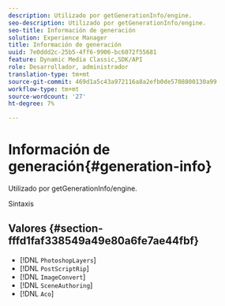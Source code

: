 ```yaml
---
description: Utilizado por getGenerationInfo/engine.
seo-description: Utilizado por getGenerationInfo/engine.
seo-title: Información de generación
solution: Experience Manager
title: Información de generación
uuid: 7e0ddd2c-25b5-4ff6-9906-bc6072f55681
feature: Dynamic Media Classic,SDK/API
role: Desarrollador, administrador
translation-type: tm+mt
source-git-commit: 469d1a5c43a972116a8a2efb0de5708800130a99
workflow-type: tm+mt
source-wordcount: '27'
ht-degree: 7%

---
```



# Información de generación{#generation-info}

Utilizado por getGenerationInfo/engine.

Sintaxis

## Valores {#section-fffd1faf338549a49e80a6fe7ae44fbf}

* [!DNL `PhotoshopLayers`]
* [!DNL `PostScriptRip`]
* [!DNL `ImageConvert`]
* [!DNL `SceneAuthoring`]
* [!DNL `Aco`]


